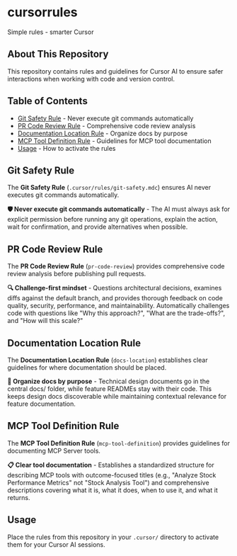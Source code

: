# cursorrules
Simple rules - smarter Cursor

## About This Repository

This repository contains rules and guidelines for Cursor AI to ensure safer interactions when working with code and version control.

## Table of Contents

- [Git Safety Rule](#git-safety-rule) - Never execute git commands automatically
- [PR Code Review Rule](#pr-code-review-rule) - Comprehensive code review analysis
- [Documentation Location Rule](#documentation-location-rule) - Organize docs by purpose
- [MCP Tool Definition Rule](#mcp-tool-definition-rule) - Guidelines for MCP tool documentation
- [Usage](#usage) - How to activate the rules

## Git Safety Rule

The **Git Safety Rule** (`.cursor/rules/git-safety.mdc`) ensures AI never executes git commands automatically.

**🛡️ Never execute git commands automatically** - The AI must always ask for explicit permission before running any git operations, explain the action, wait for confirmation, and provide alternatives when possible.

## PR Code Review Rule

The **PR Code Review Rule** (`pr-code-review`) provides comprehensive code review analysis before publishing pull requests.

**🔍 Challenge-first mindset** - Questions architectural decisions, examines diffs against the default branch, and provides thorough feedback on code quality, security, performance, and maintainability. Automatically challenges code with questions like "Why this approach?", "What are the trade-offs?", and "How will this scale?"

## Documentation Location Rule

The **Documentation Location Rule** (`docs-location`) establishes clear guidelines for where documentation should be placed.

**📂 Organize docs by purpose** - Technical design documents go in the central docs/ folder, while feature READMEs stay with their code. This keeps design docs discoverable while maintaining contextual relevance for feature documentation.

## MCP Tool Definition Rule

The **MCP Tool Definition Rule** (`mcp-tool-definition`) provides guidelines for documenting MCP Server tools.

**📋 Clear tool documentation** - Establishes a standardized structure for describing MCP tools with outcome-focused titles (e.g., "Analyze Stock Performance Metrics" not "Stock Analysis Tool") and comprehensive descriptions covering what it is, what it does, when to use it, and what it returns.

## Usage

Place the rules from this repository in your `.cursor/` directory to activate them for your Cursor AI sessions.
